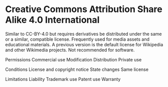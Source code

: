 Creative Commons Attribution Share Alike 4.0 International
==========================================================

Similar to CC-BY-4.0 but
requires derivatives be
distributed under the same or
a similar, compatible license.
Frequently used for media
assets and educational
materials. A previous version
is the default license for
Wikipedia and other Wikimedia
projects. Not recommended for
software.

Permissions
Commercial use
Modification
Distribution
Private use

Conditions
License and copyright notice
State changes
Same license

Limitations
Liability
Trademark use
Patent use
Warranty

